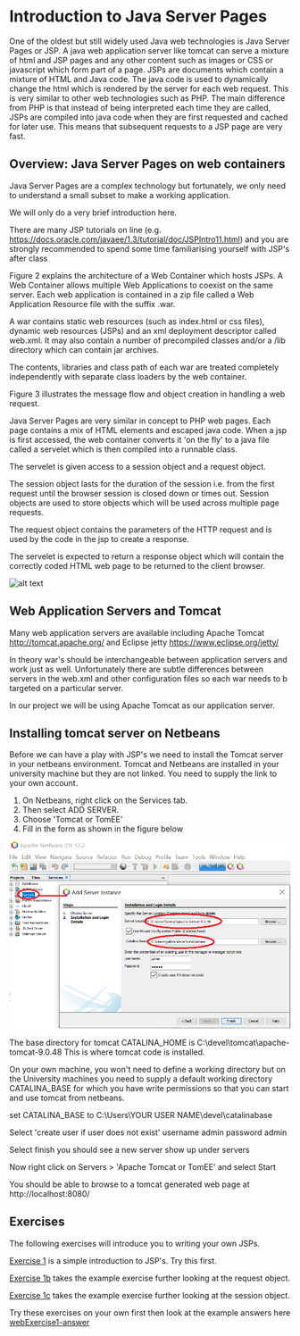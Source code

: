 # Introduction to Java Server Pages

One of the oldest but still widely used Java web technologies is Java Server Pages or JSP. 
A java web application server like tomcat can serve a mixture of html and JSP pages and any other content such as images or CSS or javascript which form part of a page.
JSPs are documents which contain a mixture of HTML and Java code.
The java code is used to dynamically change the html which is rendered by the server for each web request.
This is very similar to other web technologies such as PHP. 
The main difference from PHP is that instead of being interpreted each time they are called, 
JSPs are compiled into java code when they are first requested and cached for later use. 
This means that subsequent requests to a JSP page are very fast.

## Overview: Java Server Pages on web containers
Java Server Pages are a complex technology but fortunately, we only need to understand a small subset to make a working application.

We will only do a very brief introduction here. 

There are many JSP tutorials on line (e.g. https://docs.oracle.com/javaee/1.3/tutorial/doc/JSPIntro11.html) and you are strongly recommended to spend some time familiarising yourself with JSP's after class

Figure 2 explains the architecture of a Web Container which hosts JSPs. 
A Web Container allows multiple Web Applications to coexist on the same server. 
Each web application is contained in a zip file called a Web Application Resource file with the suffix .war.

A war contains static web resources (such as index.html or css files), dynamic web resources (JSPs) and an xml deployment descriptor called web.xml.
It may also contain a number of precompiled classes and/or a /lib directory which can contain jar archives.

The contents, libraries and class path of each war are treated completely independently with separate class loaders by the web container.

Figure 3 illustrates the message flow and object creation in handling a web request.

Java Server Pages are very similar in concept to PHP web pages. 
Each page contains a mix of HTML elements and escaped java code.
When a jsp is first accessed, the web container converts it 'on the fly' to a java file called a servelet which is then compiled into a runnable class. 

The servelet is given access to a session object and a request object. 

The session object lasts for the duration of the session i.e. from the first request until the browser session is closed down or times out.
Session objects are used to store objects which will be used across multiple page requests.

The request object contains the parameters of the HTTP request and is used by the code in the jsp to create a response. 

The servelet is expected to return a response object which will contain the correctly coded HTML web page to be returned to the client browser.

![alt text](../week3/drawio/WebContainers.png "Figure WebContainers.png")

## Web Application Servers and Tomcat
Many web application servers are available including Apache Tomcat http://tomcat.apache.org/ and Eclipse jetty https://www.eclipse.org/jetty/

In theory war's should be interchangeable between application servers and work just as well. 
Unfortunately there are subtle differences between servers in the web.xml and other configuration files so each war needs to b targeted on a particular server. 

In our project we will be using Apache Tomcat as our application server. 

## Installing tomcat server on Netbeans
Before we can have a play with JSP's we need to install the Tomcat server in your netbeans environment.
Tomcat and Netbeans are installed in your university machine but they are not linked. 
You need to supply the link to your own account.

1. On Netbeans, right click on the Services tab. 
2. Then select ADD SERVER.
3. Choose 'Tomcat or TomEE'
3. Fill in the form as shown in the figure below

![alt text](../session2/images/installTomcatservernetbeans.png "Figure installTomcatservernetbeans.png" ) 

The base directory for tomcat CATALINA_HOME is C:\devel\tomcat\apache-tomcat-9.0.48
This is where tomcat code is installed.

On your own machine, you won't need to define a working directory but on the University machines you need to supply a default working directory CATALINA_BASE for which you have write permissions so that you can start and use tomcat from netbeans. 

set CATALINA_BASE  to C:\Users\YOUR USER NAME\devel\catalinabase

Select 'create user if user does not exist' 
username admin
password admin

Select finish you should see a new server show up under servers

Now right click on Servers > 'Apache Tomcat or TomEE' and select Start

You should be able to browse to a tomcat generated web page at http://localhost:8080/

## Exercises

The following exercises will introduce you to writing your own JSPs. 

[Exercise 1](../session2/Exercise1.md) is a simple introduction to JSP's. Try this first.

[Exercise 1b](../session2/Exercise1b.md) takes the example exercise further looking at the request object.

[Exercise 1c](../session2/Exercise1c.md) takes the example exercise further looking at the session object.

Try these exercises on your own first then look at the example answers here [webExercise1-answer](../session2/webExercise1-answer)
